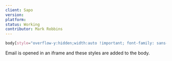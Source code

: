 ```yaml
---
client: Sapo
version:
platform:
status: Working
contributor: Mark Robbins
---
```


```css
body[style="overflow-y:hidden;width:auto !important; font-family: sans-serif"] .foo{}
```

Email is opened in an iframe and these styles are added to the body.
